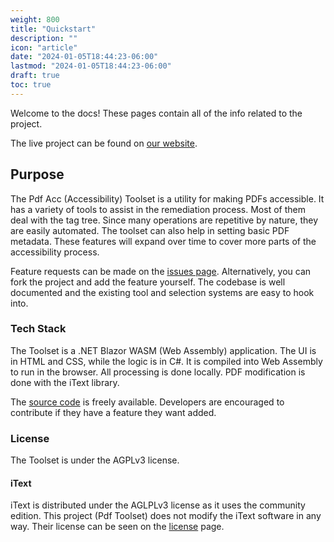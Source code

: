 ```yaml
---
weight: 800
title: "Quickstart"
description: ""
icon: "article"
date: "2024-01-05T18:44:23-06:00"
lastmod: "2024-01-05T18:44:23-06:00"
draft: true
toc: true
---
```


Welcome to the docs! These pages contain all of the info related to the project.

The live project can be found on [our website](https://pdf-accessibility.tools).

## Purpose

The Pdf Acc (Accessibility) Toolset is a utility for making PDFs accessible. It has a variety of tools to assist in the remediation process. Most of them deal with the tag tree. Since many operations are repetitive by nature, they are easily automated. The toolset can also help in setting basic PDF metadata. These features will expand over time to cover more parts of the accessibility process.

Feature requests can be made on the [issues page](https://github.com/amytho/pdf-acc-toolset). Alternatively, you can fork the project and add the feature yourself. The codebase is well documented and the existing tool and selection systems are easy to hook into.

### Tech Stack

The Toolset is a .NET Blazor WASM (Web Assembly) application. The UI is in HTML and CSS, while the logic is in C#. It is compiled into Web Assembly to run in the browser. All processing is done locally. PDF modification is done with the iText library.

The [source code](https://github.com/aMytho/Pdf-Acc-Toolset) is freely available. Developers are encouraged to contribute if they have a feature they want added.

### License

The Toolset is under the AGPLv3 license.

#### iText

iText is distributed under the AGLPLv3 license as it uses the community edition. This project (Pdf Toolset) does not modify the iText software in any way. Their license can be seen on the [license](https://itextpdf.com/how-buy/legal/agpl-gnu-affero-general-public-license) page.
